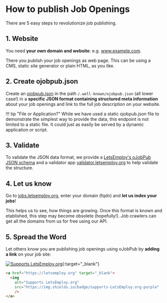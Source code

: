 # How to publish Job Openings

There are 5 easy steps to revolutionize job publishing.

## 1. Website
You need **your own domain and website**: e.g. www.example.com.

There you publish your job openings as web page. This can be using a CMS, static site generator or plain HTML, as you like.

## 2. Create ojobpub.json
Create an [ojobpub.json](./ojobpub-format.md) in the path `/.well-known/ojobpub.json` (all lower case!) in a **specific JSON format containing structured meta information** about your job openings and link to the full job description on your website.

!!! tip "File or Application?"
    While we have used a static ojobpub.json file to demonstrate the simplest way to provide the data, this endpoint is not limited to a static file. It could just as easily be served by a dynamic application or script.

## 3. Validate

To validate the JSON data format, we provide a [LetsEmploy's oJobPub JSON schema](https://github.com/letsemploy/schema) and a validator app [validator.letsemploy.org](https://validator.letsemploy.org) to help validate the structure.

## 4. Let us know

Go to [jobs.letsemploy.org](https://jobs.letsemploy.org), enter your domain (fqdn) and **let us index your jobs**!

This helps us to see, how things are growing. Once this format is known and etablished, this step may become obsolete (hopefully!). Job crawlers can get all the domains from us for free using our API.

## 5. Spread the Word

Let others know you are publishing job openings using oJobPub by **adding a link** on your job site:

[![Supports LetsEmploy.org](https://img.shields.io/badge/supports-LetsEmploy.org-purple)](https://letsemploy.org){:target="_blank"}

```html
<a href="https://letsemploy.org" target="_blank">
  <img
    alt="Supports LetsEmploy.org"
    src="https://img.shields.io/badge/supports-LetsEmploy.org-purple"
    />
</a>
```
